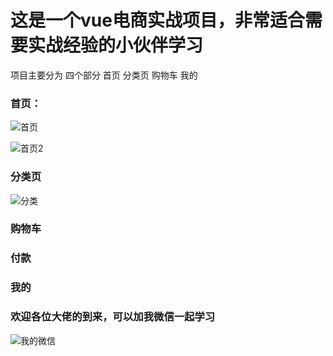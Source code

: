# 这是一个vue电商实战项目，非常适合需要实战经验的小伙伴学习
项目主要分为 四个部分 首页 分类页 购物车 我的

### 首页：
![首页](https://ae01.alicdn.com/kf/H576a1936ffc146c48ccb694fc903ae3ff.png)

![首页2](https://ae01.alicdn.com/kf/H3b46e1c4b2b340a59f3d1f2e2cf81cb1a.png)

### 分类页
![分类](https://ae01.alicdn.com/kf/H2df2b21b7370478a90f38895f8f9f2adW.png)


### 购物车


### 付款



### 我的


### 欢迎各位大佬的到来，可以加我微信一起学习
![我的微信](https://ae01.alicdn.com/kf/H4c5eec6b185e4797ba2bc02218aaa1f2y.png)
